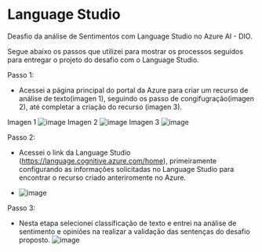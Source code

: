 # Language Studio

 Deasfio da análise de Sentimentos com Language Studio no Azure AI - DIO.
 
Segue abaixo os passos que utilizei para mostrar os processos seguidos para entregar o projeto do desafio com o Language Studio.

Passo 1:
- Acessei a página principal do portal da Azure para criar um recurso de análise de texto(imagen 1), seguindo os passo de congifugração(imagen 2), até completar a criação do recurso (imagen 3).

Imagen 1
![image](https://github.com/Andrelpavan/languagestudio/assets/69944259/b628bb13-fd13-4377-9313-eb8cf2186aef)
Imagen 2
![image](https://github.com/Andrelpavan/languagestudio/assets/69944259/eebe6c5c-e328-4a84-a466-edf3e99083a4)
Imagen 3
![image](https://github.com/Andrelpavan/languagestudio/assets/69944259/ae246d91-f38d-4ff3-a72c-b1379e85d4c8)

Passo 2:
- Acessei o link da Language Studio (https://language.cognitive.azure.com/home), primeiramente configurando as informações solicitadas no Language Studio para encontrar o recurso criado anteriromente no Azure.

- ![image](https://github.com/Andrelpavan/languagestudio/assets/69944259/a65d85c4-0258-43b2-afca-8f4d9a0cf736)

Passo 3:
- Nesta etapa selecionei classificação de texto e entrei na análise de sentimento e opiniões na realizar a validação das sentenças do desafio proposto.
  ![image](https://github.com/Andrelpavan/languagestudio/assets/69944259/c5b06350-7bcc-45ba-a6e7-1716c2b74f15)

